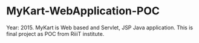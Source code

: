 # MyKart-WebApplication-POC
Year: 2015.     MyKart is Web based and Servlet, JSP Java application. This is final project as POC from RiiiT institute.  
